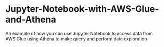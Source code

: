 # Jupyter-Notebook-with-AWS-Glue-and-Athena
An example of how you can use Jupyter Notebook to access data from AWS Glue using Athena to make query and perform data exploration
